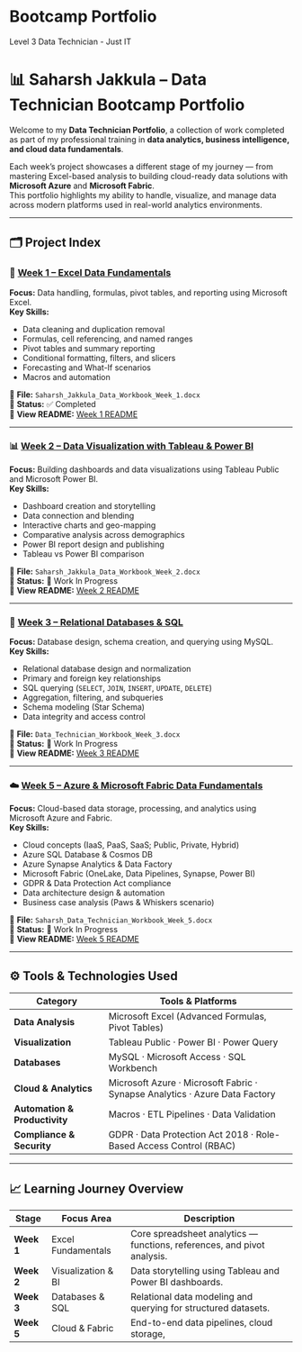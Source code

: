 # Bootcamp Portfolio
Level 3 Data Technician - Just IT

# 📊 Saharsh Jakkula – Data Technician Bootcamp Portfolio

Welcome to my **Data Technician Portfolio**, a collection of work completed as part of my professional training in **data analytics, business intelligence, and cloud data fundamentals**.  

Each week’s project showcases a different stage of my journey — from mastering Excel-based analysis to building cloud-ready data solutions with **Microsoft Azure** and **Microsoft Fabric**.  
This portfolio highlights my ability to handle, visualize, and manage data across modern platforms used in real-world analytics environments.

---

## 🗂️ Project Index

### 🧮 [Week 1 – Excel Data Fundamentals](./Week1_Data_Workbook/)
**Focus:** Data handling, formulas, pivot tables, and reporting using Microsoft Excel.  
**Key Skills:**  
- Data cleaning and duplication removal  
- Formulas, cell referencing, and named ranges  
- Pivot tables and summary reporting  
- Conditional formatting, filters, and slicers  
- Forecasting and What-If scenarios  
- Macros and automation  

📄 **File:** `Saharsh_Jakkula_Data_Workbook_Week_1.docx`  
📘 **Status:** ✅ Completed  
🔗 **View README:** [Week 1 README](./Microsoft%20Excel/README.md)

---

### 📊 [Week 2 – Data Visualization with Tableau & Power BI](./Week2_Data_Visualisation/)
**Focus:** Building dashboards and data visualizations using Tableau Public and Microsoft Power BI.  
**Key Skills:**  
- Dashboard creation and storytelling  
- Data connection and blending  
- Interactive charts and geo-mapping  
- Comparative analysis across demographics  
- Power BI report design and publishing  
- Tableau vs Power BI comparison  

📄 **File:** `Saharsh_Jakkula_Data_Workbook_Week_2.docx`  
📘 **Status:** 🧩 Work In Progress  
🔗 **View README:** [Week 2 README](./Tableau%20and%20PowerBI/README.md)

---

### 🧠 [Week 3 – Relational Databases & SQL](./Week3_SQL_Databases/)
**Focus:** Database design, schema creation, and querying using MySQL.  
**Key Skills:**  
- Relational database design and normalization  
- Primary and foreign key relationships  
- SQL querying (`SELECT`, `JOIN`, `INSERT`, `UPDATE`, `DELETE`)  
- Aggregation, filtering, and subqueries  
- Schema modeling (Star Schema)  
- Data integrity and access control  

📄 **File:** `Data_Technician_Workbook_Week_3.docx`  
📘 **Status:** 🧩 Work In Progress  
🔗 **View README:** [Week 3 README](./Relational%20Databases%20and%20SQL/README.md)

---

### ☁️ [Week 5 – Azure & Microsoft Fabric Data Fundamentals](./Week5_Azure_Fabric/)
**Focus:** Cloud-based data storage, processing, and analytics using Microsoft Azure and Fabric.  
**Key Skills:**  
- Cloud concepts (IaaS, PaaS, SaaS; Public, Private, Hybrid)  
- Azure SQL Database & Cosmos DB  
- Azure Synapse Analytics & Data Factory  
- Microsoft Fabric (OneLake, Data Pipelines, Synapse, Power BI)  
- GDPR & Data Protection Act compliance  
- Data architecture design & automation  
- Business case analysis (Paws & Whiskers scenario)  

📄 **File:** `Saharsh_Data_Technician_Workbook_Week_5.docx`  
📘 **Status:** 🧩 Work In Progress  
🔗 **View README:** [Week 5 README](./Microsoft%20Azure%20Data%20Fundamentals/README.md)

---

## ⚙️ Tools & Technologies Used

| Category | Tools & Platforms |
|-----------|------------------|
| **Data Analysis** | Microsoft Excel (Advanced Formulas, Pivot Tables) |
| **Visualization** | Tableau Public · Power BI · Power Query |
| **Databases** | MySQL · Microsoft Access · SQL Workbench |
| **Cloud & Analytics** | Microsoft Azure · Microsoft Fabric · Synapse Analytics · Azure Data Factory |
| **Automation & Productivity** | Macros · ETL Pipelines · Data Validation |
| **Compliance & Security** | GDPR · Data Protection Act 2018 · Role-Based Access Control (RBAC) |

---

## 📈 Learning Journey Overview

| Stage | Focus Area | Description |
|--------|-------------|-------------|
| **Week 1** | Excel Fundamentals | Core spreadsheet analytics — functions, references, and pivot analysis. |
| **Week 2** | Visualization & BI | Data storytelling using Tableau and Power BI dashboards. |
| **Week 3** | Databases & SQL | Relational data modeling and querying for structured datasets. |
| **Week 5** | Cloud & Fabric | End-to-end data pipelines, cloud storage,
